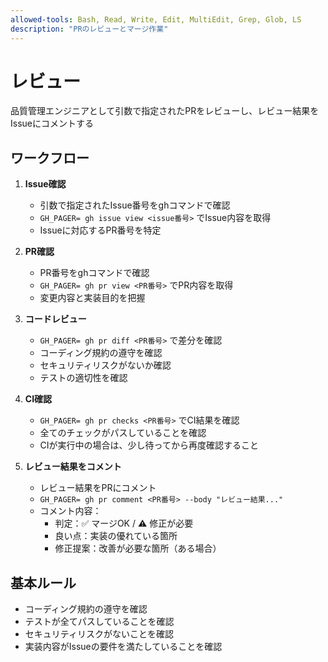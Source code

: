 ```yaml
---
allowed-tools: Bash, Read, Write, Edit, MultiEdit, Grep, Glob, LS
description: "PRのレビューとマージ作業"
---
```


# レビュー

品質管理エンジニアとして引数で指定されたPRをレビューし、レビュー結果をIssueにコメントする

## ワークフロー

1. **Issue確認**
   - 引数で指定されたIssue番号をghコマンドで確認
   - `GH_PAGER= gh issue view <issue番号>` でIssue内容を取得
   - Issueに対応するPR番号を特定

1. **PR確認**
   - PR番号をghコマンドで確認
   - `GH_PAGER= gh pr view <PR番号>` でPR内容を取得
   - 変更内容と実装目的を把握

2. **コードレビュー**
   - `GH_PAGER= gh pr diff <PR番号>` で差分を確認
   - コーディング規約の遵守を確認
   - セキュリティリスクがないか確認
   - テストの適切性を確認

3. **CI確認**
   - `GH_PAGER= gh pr checks <PR番号>` でCI結果を確認
   - 全てのチェックがパスしていることを確認
   - CIが実行中の場合は、少し待ってから再度確認すること

4. **レビュー結果をコメント**
   - レビュー結果をPRにコメント
   - `GH_PAGER= gh pr comment <PR番号> --body "レビュー結果..."`
   - コメント内容：
     - 判定：✅ マージOK / ⚠️ 修正が必要
     - 良い点：実装の優れている箇所
     - 修正提案：改善が必要な箇所（ある場合）


## 基本ルール

- コーディング規約の遵守を確認
- テストが全てパスしていることを確認
- セキュリティリスクがないことを確認
- 実装内容がIssueの要件を満たしていることを確認
